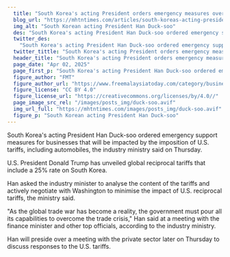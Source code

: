 ```yaml
---
  title: "South Korea's acting President orders emergency measures over US tariffs"
  blog_url: "https://mhtntimes.com/articles/south-koreas-acting-president-orders-emergency-measures-over-us-tariffs"
  img_alt: "South Korean acting President Han Duck-soo"
  des: "South Korea's acting President Han Duck-soo ordered emergency support measures for businesses that will be impacted by the imposition of U.S. tariffs, including automobiles, the industry ministry said on Thursday."
  twitter_des:
    "South Korea's acting President Han Duck-soo ordered emergency support measures for businesses that will be impacted by the imposition of U.S. tariffs, including automobiles, the industry ministry said on Thursday."
  twitter_tittle: "South Korea's acting President orders emergency measures over US tariffs"
  header_title: "South Korea's acting President orders emergency measures over US tariffs"
  page_date: "Apr 02, 2025"
  page_first_p: "South Korea's acting President Han Duck-soo ordered emergency support measures for businesses that will be impacted by the imposition of U.S. tariffs, including automobiles, the industry ministry said on Thursday."
  figure_author: "FMT"
  figure_author_url: "https://www.freemalaysiatoday.com/category/business/2019/02/01/amazon-profit-jumps-on-strong-holiday-quarter/"
  figure_license: "CC BY 4.0"
  figure_license_url: "https://creativecommons.org/licenses/by/4.0//"
  page_image_src_rel: "/images/posts_img/duck-soo.avif"
  img_url_full: "https://mhtntimes.com/images/posts_img/duck-soo.avif"
  figure_p: "South Korean acting President Han Duck-soo"
---
```


South Korea's acting President Han Duck-soo ordered emergency support measures for businesses that will be impacted by the imposition of U.S. tariffs, including automobiles, the industry ministry said on Thursday.

U.S. President Donald Trump has unveiled global reciprocal tariffs that include a 25% rate on South Korea.

Han asked the industry minister to analyse the content of the tariffs and actively negotiate with Washington to minimise the impact of U.S. reciprocal tariffs, the ministry said.

"As the global trade war has become a reality, the government must pour all its capabilities to overcome the trade crisis," Han said at a meeting with the finance minister and other top officials, according to the industry ministry.

Han will preside over a meeting with the private sector later on Thursday to discuss responses to the U.S. tariffs.
